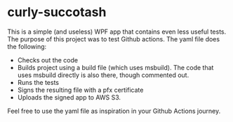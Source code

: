 # curly-succotash

This is a simple (and useless) WPF app that contains even less useful tests. The purpose of this project was to test Github actions. The yaml file does the following: 

* Checks out the code 
* Builds project using a build file (which uses msbuild). The code that uses msbuild directly is also there, though commented out. 
* Runs the tests 
* Signs the resulting file with a pfx certificate
* Uploads the signed app to AWS S3. 

Feel free to use the yaml file as inspiration in your Github Actions journey. 
